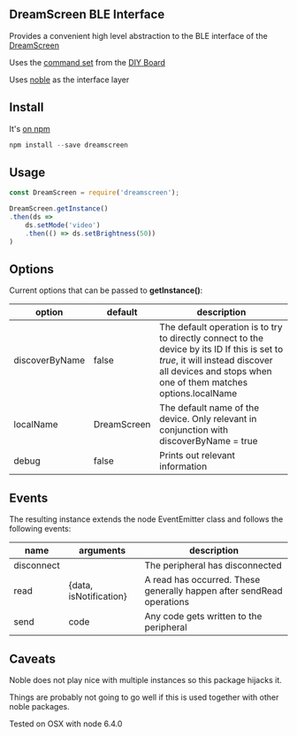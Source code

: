 ## DreamScreen BLE Interface

Provides a convenient high level abstraction to the BLE interface of the [DreamScreen](http://www.dreamscreentv.com/)

Uses the [command set](http://dreamscreen.boards.net/attachment/download/5) from the [DIY Board](http://dreamscreen.boards.net/board/10/dreamscreen-diy)

Uses [noble](https://github.com/sandeepmistry/noble/) as the interface layer

## Install

It's [on npm](https://www.npmjs.com/package/dreamscreen)

```js
npm install --save dreamscreen
```

## Usage

```js
const DreamScreen = require('dreamscreen');

DreamScreen.getInstance()
.then(ds =>
    ds.setMode('video')
    .then(() => ds.setBrightness(50))
)
```

## Options

Current options that can be passed to **getInstance()**:

| option         | default     | description                                                                                          |
|----------------|-------------|------------------------------------------------------------------------------------------------------|
| discoverByName | false       | The default operation is to try to directly connect to the device by its ID If this is set to *true*, it will instead discover all devices and stops when one of them matches options.localName |
| localName      | DreamScreen | The default name of the device. Only relevant in conjunction with discoverByName = true              |
| debug          | false       | Prints out relevant information |

## Events

The resulting instance extends the node EventEmitter class and follows the following events:

| name       | arguments | description |
|------------|-----------|-------------|
| disconnect |           | The peripheral has disconnected |
| read       | {data, isNotification} | A read has occurred. These generally happen after sendRead operations |
| send       | code      | Any code gets written to the peripheral |

## Caveats

Noble does not play nice with multiple instances so this package hijacks it.

Things are probably not going to go well if this is used together with other noble packages.

Tested on OSX with node 6.4.0
